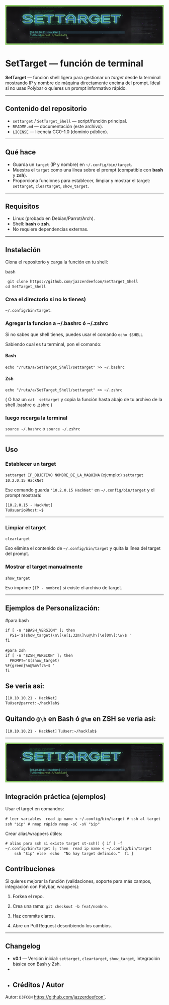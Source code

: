 ![Texto alternativo](./settarget.png)
# SetTarget — función de terminal

**SetTarget** — función shell ligera para gestionar un *target* desde la terminal mostrando IP y nombre de máquina directamente encima del prompt. Ideal si no usas Polybar o quieres un prompt informativo rápido.

---

## Contenido del repositorio

- `settarget` / `SetTarget_Shell` — script/función principal.  
- `README.md` — documentación (este archivo).  
- `LICENSE` — licencia CC0-1.0 (dominio público).

---

## Qué hace

- Guarda un `target` (IP y nombre) en `~/.config/bin/target`.  
- Muestra el `target` como una línea sobre el prompt (compatible con **bash** y **zsh**).  
- Proporciona funciones para establecer, limpiar y mostrar el target: `settarget`, `cleartarget`, `show_target`.

---

## Requisitos

- Linux (probado en Debian/Parrot/Arch).  
- Shell: **bash** o **zsh**.  
- No requiere dependencias externas.

---

## Instalación

Clona el repositorio y carga la función en tu shell:

bash
```shell
 git clone https://github.com/jazzerdeefcon/SetTarget_Shell 
cd SetTarget_Shell
 ```

### Crea el directorio si no lo tienes) 

 `~/.config/bin/target`.
 
### Agregar la funcion a ~/.bashrc ó ~/.zshrc
Si no sabes que shell tienes, puedes usar el comando
 `echo $SHELL`
 
 Sabiendo cual es tu terminal, pon el comando:
 
#### Bash
`echo "/ruta/a/SetTarget_Shell/settarget" >> ~/.bashrc`
#### Zsh
`echo "/ruta/a/SetTarget_Shell/settarget" >> ~/.zshrc`

( O haz un `cat  settarget` y copia la función hasta abajo de tu archivo de la shell .bashrc o .zshrc )

### luego recarga la terminal

`source ~/.bashrc`
ó
`source ~/.zshrc`

---
## Uso 
### Establecer un target
`settarget IP_OBJETIVO NOMBRE_DE_LA_MAQUINA`
(ejemplo:)
`settarget 10.2.0.15 HackNet`

Ese comando guarda `'10.2.0.15 HackNet'` en `~/.config/bin/target` y el prompt mostrará:

```
[10.2.0.15 - HackNet]
TuUsuario@host:~$
```

---
### Limpiar el target

`cleartarget`

Eso elimina el contenido de `~/.config/bin/target` y quita la línea del target del prompt.

### Mostrar el target manualmente

`show_target`

Eso imprime `[IP - nombre]` si existe el archivo de target.

---

## Ejemplos de Personalización:

#para bash
  ```
  if [ -n "$BASH_VERSION" ]; then
    PS1='$(show_target)\n\[\e[1;32m\]\u@\h\[\e[0m\]:\w\$ '
fi

#para zsh
if [ -n "$ZSH_VERSION" ]; then
    PROMPT='$(show_target)
%F{green}%n@%m%f:%~$ '
fi
```

## Se veria asi:

```
[10.10.10.21 - HackNet]
TuUser@parrot:~/hacklab$
```

## Quitando `@\h` en Bash ó  `@%m` en ZSH se veria asi:

`[10.10.10.21 - HackNet]`
`TuUser:~/hacklab$`

---
![Texto alternativo](./settarget.png)


## Integración práctica (ejemplos)

Usar el target en comandos:

`# leer variables  read ip name < ~/.config/bin/target # ssh al target ssh "$ip" # nmap rápido nmap -sC -sV "$ip"` 

Crear alias/wrappers útiles:

```
# alias para ssh si existe target st-ssh() { if [ -f ~/.config/bin/target ]; then  read ip name < ~/.config/bin/target
    ssh "$ip" else  echo  "No hay target definido."  fi }
```



## Contribuciones

Si quieres mejorar la función (validaciones, soporte para más campos, integración con Polybar, wrappers):

1.  Forkea el repo.
    
2.  Crea una rama: `git checkout -b feat/nombre`.
    
3.  Haz commits claros.
    
4.  Abre un Pull Request describiendo los cambios.

---
## Changelog

-   **v0.1** — Versión inicial: `settarget`, `cleartarget`, `show_target`, integración básica con Bash y Zsh.
- 
- ## Créditos / Autor

Autor: `D3FC0N` https://github.com/jazzerdeefcon`.
